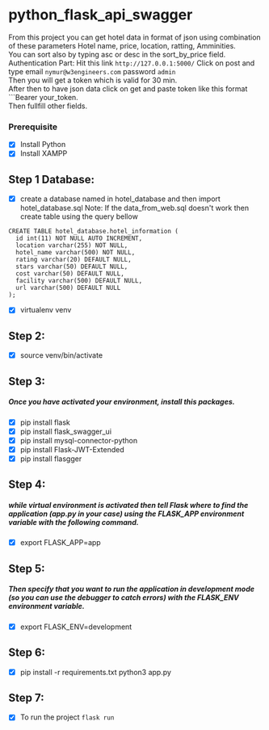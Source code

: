 # python_flask_api_swagger

From this project you can get hotel data in format of json using combination of these parameters Hotel name, price, location, ratting, Amminities.<br />
You can sort also by typing asc or desc in the sort_by_price field.  <br />
Authentication Part: Hit this link ```http://127.0.0.1:5000/``` Click on post and type email ```nymur@w3engineers.com``` password ```admin```<br />
Then you will get a token which is valid for 30 min.<br />
After then to have json data click on get and paste token like this format ```Bearer your_token.<br />
Then fullfill other fields.

### Prerequisite
- [x] Install Python
- [x] Install XAMPP 

## Step 1 Database:
- [x] create a database named in hotel_database and then import hotel_database.sql
Note: If the data_from_web.sql doesn't work then create table using the query bellow
```
CREATE TABLE hotel_database.hotel_information (
  id int(11) NOT NULL AUTO INCREMENT,
  location varchar(255) NOT NULL,
  hotel_name varchar(500) NOT NULL,
  rating varchar(20) DEFAULT NULL,
  stars varchar(50) DEFAULT NULL,
  cost varchar(50) DEFAULT NULL,
  facility varchar(500) DEFAULT NULL,
  url varchar(500) DEFAULT NULL
);
```

- [x] virtualenv venv
## Step 2:
- [x] source venv/bin/activate
## Step 3:
##### Once you have activated your environment, install this packages.
- [x] pip install flask
- [x] pip install flask_swagger_ui
- [x] pip install mysql-connector-python
- [x] pip install Flask-JWT-Extended
- [x] pip install flasgger
## Step 4:
##### while virtual environment is activated then tell Flask where to find the application (app.py in your case) using the FLASK_APP environment variable with the following command.
- [x] export FLASK_APP=app
## Step 5:
##### Then specify that you want to run the application in development mode (so you can use the debugger to catch errors) with the FLASK_ENV environment variable.
- [x] export FLASK_ENV=development
## Step 6:
- [x] pip install -r requirements.txt python3 app.py
## Step 7:
- [x] To run the project ```flask run```

